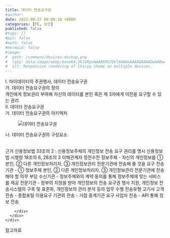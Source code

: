 ```yaml
---
title: 데이터 전송요구권
#author: 
date: 2023-09-27 00:00:10 +0800
categories: [PE, 보안]
published: false
#tags: []
#pin: false
#math: false
#mermaid: false
#image:
#  path: /commons/devices-mockup.png
#  lqip: data:image/webp;base64,UklGRpoAAABXRUJQVlA4WAoAAAAQAAAADwAABwAAQUxQSDIAAAARL0AmbZurmr57yyIiqE8oiG0bejIYEQTgqiDA9vqnsUSI6H+oAERp2HZ65qP/VIAWAFZQOCBCAAAA8AEAnQEqEAAIAAVAfCWkAALp8sF8rgRgAP7o9FDvMCkMde9PK7euH5M1m6VWoDXf2FkP3BqV0ZYbO6NA/VFIAAAA
#  alt: Responsive rendering of Chirpy theme on multiple devices.
---
```


<div class="post-wrap">
  <div class="para">
    <div class="para-title">
      I. 마이데이터의 주권행사, 데이터 전송요구권
    </div>
    <div class="para-cntnt">
      <div class="para">
        <div class="para-title">
          가. 데이터 전송요구권의 정의
        </div>
        <div class="para-cntnt">
            개인에게 정보권리 부여해 자신의 데이터를 본인 혹은 제 3자에게 이전을 요구할 수 있는 권리  
        </div>
      </div>
    </div>
  </div>
  
  <div class="para">
    <div class="para-title">
      II. 데이터 전송요구권
    </div>
    <div class="para-cntnt">
      <div class="para">
        <div class="para-title">
          가. 데이터 전송요구권의 아키텍처
        </div>
        <div class="para-cntnt">
          <figure class="post-figure">
            <img src="/assets/img/posts/데이터-전송요구권.png" alt="데이터 전송요구권">
<!--            <figcaption>Source: Unveiling the Metaverse: Exploring Emerging Trends, Multifaceted Perspectives, and Future Challenges</figcaption>-->
          </figure>
        </div>
      </div>
      <div class="para">
        <div class="para-title">
          나. 데이터 전송요구권의 구성요소
        </div>
        <div class="para-cntnt">
          <table class="post-table">
          </table>
          근거
  신용정보법 33조의 2 : 신용정보주체의 개인정보 전송 요구 권리를 명시
  신용정보법 시행령 18조의 6, 28조의 3
이해관계자 정전수전
  정보주체 - 자신의 개인정보를 ① 본인, ② 다른 개인정보처리자, ③ 개인정보관리 전문기관에 전송해 줄 것을 요구
  전송기관 - ① 정보주체 본인, ② 다른 개인정보처리자, ③ 개인정보관리 전문기관에 전송해야 할 의무 부담
  수신기관 - 정보주체와의 계약∙동의를 통해 정보주체에 맞는 서비스를 제공
  전문기관 - 정부의 지정을 받아 개인정보의 전송 요구권 행사 지원, 개인정보 전송시스템의 구축 및 표준화, 개인정보의 관리∙분석 등의 업무 수행
전송유형 고기사
  고객 전송 - 종합포털 이용요구
  기관외 전송 - 거점 중계기관 요구
  사업자 전송 - API 통해 정보 전송

        </div>
      </div>
    </div>
  </div>

  <div class="refr-wrap">
    <div class="refr-title">
        참고자료
    </div>
    <ol class="refr-list">
    <!--    <li>(나현식, 최대선) <a target="_blank" href="https://scienceon.kisti.re.kr/commons/util/originalView.do?cn=JAKO202225948430499&oCn=JAKO202225948430499&dbt=JAKO&journal=NJOU00291864">메타버스 보안 위협 요소 및 대응 방안 검토</a></li>-->
    <!--    <li>(M. Uddin, S. Manickam, H. Ullah, M. Obaidat and A. Dandoush) <a target="_blank" href="https://ieeexplore.ieee.org/abstract/document/10138386">Unveiling the Metaverse: Exploring Emerging Trends, Multifaceted Perspectives, and Future Challenges</a></li>-->
    </ol>
  </div>
</div>
